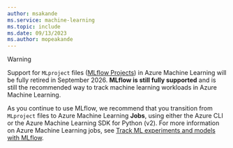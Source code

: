 ```yaml
---
author: msakande
ms.service: machine-learning
ms.topic: include
ms.date: 09/13/2023
ms.author: mopeakande
---
```


> [!WARNING]
> Support for `MLproject` files ([MLflow Projects](https://mlflow.org/docs/latest/projects.html)) in Azure Machine Learning will be fully retired in September 2026. __MLflow is still fully supported__ and is still the recommended way to track machine learning workloads in Azure Machine Learning.
>
> As you continue to use MLflow, we recommend that you transition from `MLproject` files to Azure Machine Learning __Jobs__, using either the Azure CLI or the Azure Machine Learning SDK for Python (v2). For more information on Azure Machine Learning jobs, see [Track ML experiments and models with MLflow](../how-to-use-mlflow-cli-runs.md#configuring-the-experiment).